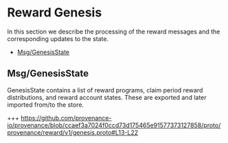 <!--
order: 8
-->

# Reward Genesis

In this section we describe the processing of the reward messages and the corresponding updates to the state.

<!-- TOC 2 -->
  - [Msg/GenesisState](#msg-genesisstate)


## Msg/GenesisState
GenesisState contains a list of reward programs, claim period reward distributions, and reward account states. These are exported and later imported from/to the store.

+++ https://github.com/provenance-io/provenance/blob/ccaef3a7024f0ccd73d175465e91577373127858/proto/provenance/reward/v1/genesis.proto#L13-L22